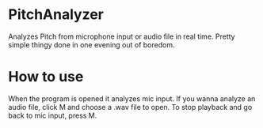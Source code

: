 # PitchAnalyzer
Analyzes Pitch from microphone input or audio file in real time.
Pretty simple thingy done in one evening out of boredom.

# How to use
When the program is opened it analyzes mic input.
If you wanna analyze an audio file, click M and choose a .wav file to open.
To stop playback and go back to mic input, press M.
